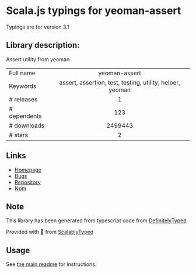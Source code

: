 
# Scala.js typings for yeoman-assert

Typings are for version 3.1

## Library description:
Assert utility from yeoman

|                    |                 |
| ------------------ | :-------------: |
| Full name          | yeoman-assert |
| Keywords           | assert, assertion, test, testing, utility, helper, yeoman |
| # releases         | 1 |
| # dependents       | 123 |
| # downloads        | 2499443 |
| # stars            | 2 |

## Links
- [Homepage](http://yeoman.io)
- [Bugs](https://github.com/yeoman/yeoman-assert/issues)
- [Repository](https://github.com/yeoman/yeoman-assert)
- [Npm](https://www.npmjs.com/package/yeoman-assert)
    


## Note
This library has been generated from typescript code from [DefinitelyTyped](https://definitelytyped.org).

Provided with :purple_heart: from [ScalablyTyped](https://github.com/oyvindberg/ScalablyTyped)

## Usage
See [the main readme](../../readme.md) for instructions.


